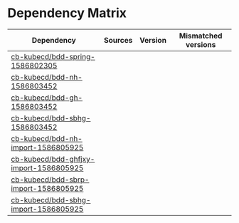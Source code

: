 # Dependency Matrix

Dependency | Sources | Version | Mismatched versions
---------- | ------- | ------- | -------------------
[cb-kubecd/bdd-spring-1586802305](https://github.com/cb-kubecd/bdd-spring-1586802305.git) |  | []() | 
[cb-kubecd/bdd-nh-1586803452](https://github.com/cb-kubecd/bdd-nh-1586803452.git) |  | []() | 
[cb-kubecd/bdd-gh-1586803452](https://github.com/cb-kubecd/bdd-gh-1586803452.git) |  | []() | 
[cb-kubecd/bdd-sbhg-1586803452](https://github.com/cb-kubecd/bdd-sbhg-1586803452.git) |  | []() | 
[cb-kubecd/bdd-nh-import-1586805925](https://github.com/cb-kubecd/bdd-nh-import-1586805925.git) |  | []() | 
[cb-kubecd/bdd-ghfjxy-import-1586805925](https://github.com/cb-kubecd/bdd-ghfjxy-import-1586805925.git) |  | []() | 
[cb-kubecd/bdd-sbrp-import-1586805925](https://github.com/cb-kubecd/bdd-sbrp-import-1586805925.git) |  | []() | 
[cb-kubecd/bdd-sbhg-import-1586805925](https://github.com/cb-kubecd/bdd-sbhg-import-1586805925.git) |  | []() | 
